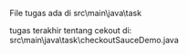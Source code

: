 File tugas ada di src\main\java\task

tugas terakhir tentang cekout di: src\main\java\task\checkoutSauceDemo.java
